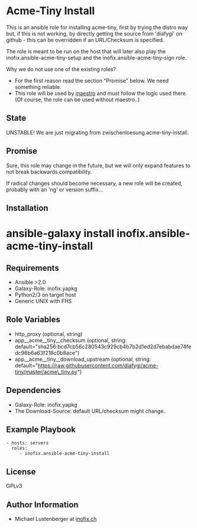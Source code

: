 Acme-Tiny Install
=================

This is an ansible role for installing acme-tiny, first by trying the distro way but, if this is not working, by directly getting the source from 'diafygi' on github - this can be overridden if an URL/Checksum is specified.

The role is meant to be run on the host that will later also play the inofix.ansible-acme-tiny-setup and the inofix.ansible-acme-tiny-sign role.

Why we do not use one of the existing roles?

* For the first reason read the section "Promise" below. We need something reliable.
* This role will be used by [maestro](https://github.com/inofix/maestro) and must follow the logic used there. (Of course, the role can be used without maestro..)

State
-----

UNSTABLE! We are just migrating from zwischenloesung.acme-tiny-install.

Promise
-------

Sure, this role may change in the future, but we will only expand features to not break backwards compatibility.

If radical changes should become necessary, a new role will be created, probably with an 'ng' or version suffix...

Installation
------------

 # ansible-galaxy install inofix.ansible-acme-tiny-install

Requirements
------------

* Ansible >2.0
* Galaxy-Role: inofix.yapkg
* Python2/3 on target host
* Generic UNIX with FHS

Role Variables
--------------

* http\_proxy (optional, string)
* app\_\_acme\_\_tiny\_\_checksum (optional, string: default="sha256:bcd7cb56c280543c929cb4b7b2d1ed2d7ebabdae74fedc96b6a63f218c0b8ace")
* app\_\_acme\_\_tiny\_\_download\_upstream (optional, string: default="https://raw.githubusercontent.com/diafygi/acme-tiny/master/acme\_tiny.py")

Dependencies
------------

* Galaxy-Role: inofix.yapkg
* The Download-Source: default URL/checksum might change..

Example Playbook
----------------

    - hosts: servers
      roles:
         - inofix.ansible-acme-tiny-install

License
-------

GPLv3

Author Information
------------------

* Michael Lustenberger at [inofix.ch](http://www.inofix.ch)
